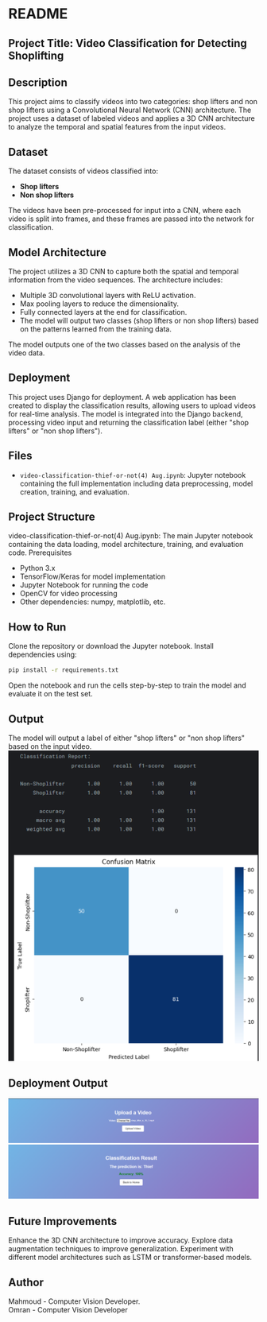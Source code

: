 # README
## Project Title: Video Classification for Detecting Shoplifting
## Description
This project aims to classify videos into two categories: shop lifters and non shop lifters using a Convolutional Neural Network (CNN) architecture. The project uses a dataset of labeled videos and applies a 3D CNN architecture to analyze the temporal and spatial features from the input videos.

## Dataset
The dataset consists of videos classified into:
- **Shop lifters**
- **Non shop lifters**

The videos have been pre-processed for input into a CNN, where each video is split into frames, and these frames are passed into the network for classification.

## Model Architecture
The project utilizes a 3D CNN to capture both the spatial and temporal information from the video sequences. The architecture includes:

- Multiple 3D convolutional layers with ReLU activation.
- Max pooling layers to reduce the dimensionality.
- Fully connected layers at the end for classification.
- The model will output two classes (shop lifters or non shop lifters) based on the patterns learned from the training data.

The model outputs one of the two classes based on the analysis of the video data.


## Deployment
This project uses Django for deployment. A web application has been created to display the classification results, allowing users to upload videos for real-time analysis. The model is integrated into the Django backend, processing video input and returning the classification label (either "shop lifters" or "non shop lifters").

## Files
- `video-classification-thief-or-not(4) Aug.ipynb`: Jupyter notebook containing the full implementation including data preprocessing, model creation, training, and evaluation.

## Project Structure
video-classification-thief-or-not(4) Aug.ipynb: The main Jupyter notebook containing the data loading, model architecture, training, and evaluation code.
Prerequisites
- Python 3.x
- TensorFlow/Keras for model implementation
- Jupyter Notebook for running the code
- OpenCV for video processing
- Other dependencies: numpy, matplotlib, etc.
## How to Run
Clone the repository or download the Jupyter notebook.
Install dependencies using:
```bash
pip install -r requirements.txt
```
Open the notebook and run the cells step-by-step to train the model and evaluate it on the test set.
## Output
The model will output a label of either "shop lifters" or "non shop lifters" based on the input video.
![alt text](cm_output.png)


## Deployment Output
![alt text](Deploy_output_1.png)
![alt text](Deploy_output_2_1.png)
## Future Improvements
Enhance the 3D CNN architecture to improve accuracy.
Explore data augmentation techniques to improve generalization.
Experiment with different model architectures such as LSTM or transformer-based models.
## Author
Mahmoud - Computer Vision Developer.<br>
Omran - Computer Vision Developer